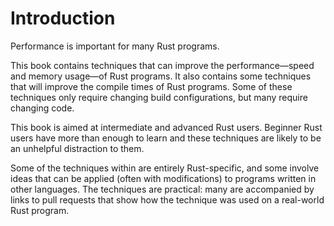 # Introduction

Performance is important for many Rust programs. 

This book contains techniques that can improve the performance—speed and memory
usage—of Rust programs. It also contains some techniques that will improve the
compile times of Rust programs. Some of these techniques only require changing
build configurations, but many require changing code.

This book is aimed at intermediate and advanced Rust users. Beginner Rust users
have more than enough to learn and these techniques are likely to be an
unhelpful distraction to them.

Some of the techniques within are entirely Rust-specific, and some involve
ideas that can be applied (often with modifications) to programs written in
other languages. The techniques are practical: many are accompanied by links to
pull requests that show how the technique was used on a real-world Rust
program.
